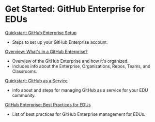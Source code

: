 # Get Started: GitHub Enterprise for EDUs

[Quickstart: GitHub Enterprise Setup](https://github.com/lmnleaf/github-getting-started-guides/blob/main/ghec/EDUs/edu-get-started.md)
- Steps to set up your GitHub Enterprise account.

[Overview: What's in a GitHub Enterprise?](https://github.com/lmnleaf/github-getting-started-guides/blob/main/ghec/EDUs/edu-enterprise-overview.md)
- Overview of the GitHub Enterprise and how it's organized.
- Includes info about the Enterprise, Organizations, Repos, Teams, and Classrooms.

[Quickstart: GitHub as a Service](https://github.com/lmnleaf/github-getting-started-guides/blob/main/ghec/EDUs/edu-quickstart-enterprise-management.md)
- Info about and steps for managing GitHub as a service for your EDU community.

[GitHub Enterprise: Best Practices for EDUs](https://github.com/lmnleaf/github-getting-started-guides/blob/main/ghec/EDUs/edu-best-practices.md)
- List of best practices for GitHub Enterprise management for EDUs.

